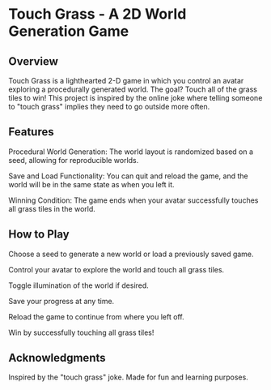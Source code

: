 # Touch Grass - A 2D World Generation Game

## Overview

Touch Grass is a lighthearted 2-D game in which you control an avatar exploring a procedurally generated world. The goal? Touch all of the grass tiles to win! This project is inspired by the online joke where telling someone to "touch grass" implies they need to go outside more often.

## Features

Procedural World Generation: The world layout is randomized based on a seed, allowing for reproducible worlds.

Save and Load Functionality: You can quit and reload the game, and the world will be in the same state as when you left it.

Winning Condition: The game ends when your avatar successfully touches all grass tiles in the world.

## How to Play

Choose a seed to generate a new world or load a previously saved game.

Control your avatar to explore the world and touch all grass tiles.

Toggle illumination of the world if desired.

Save your progress at any time.

Reload the game to continue from where you left off.

Win by successfully touching all grass tiles!

## Acknowledgments

Inspired by the "touch grass" joke. Made for fun and learning purposes.